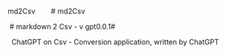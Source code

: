 # 
md2Csv
&nbsp;&nbsp;&nbsp;&nbsp;&nbsp;&nbsp;  # md2Csv

&nbsp;# markdown 2 Csv - v gpt0.0.1#

&nbsp;  ChatGPT on Csv - Conversion application, written by ChatGPT
